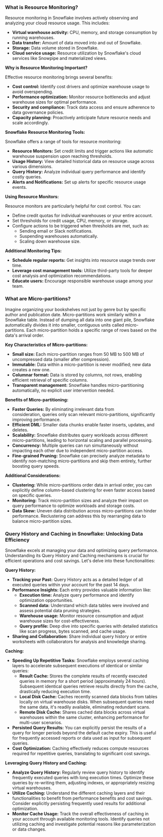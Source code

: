 ### **What is Resource Monitoring?**

Resource monitoring in Snowflake involves actively observing and analyzing your cloud resource usage. This includes:

- **Virtual warehouse activity:** CPU, memory, and storage consumption by running warehouses.
- **Data transfer:** Amount of data moved into and out of Snowflake.
- **Storage:** Data volume stored in Snowflake.
- **Cloud service usage:** Resource utilization by Snowflake's cloud services like Snowpipe and materialized views.

**Why is Resource Monitoring Important?**

Effective resource monitoring brings several benefits:

- **Cost control:** Identify cost drivers and optimize warehouse usage to avoid overspending.
- **Performance optimization:** Monitor resource bottlenecks and adjust warehouse sizes for optimal performance.
- **Security and compliance:** Track data access and ensure adherence to data governance policies.
- **Capacity planning:** Proactively anticipate future resource needs and scale accordingly.

**Snowflake Resource Monitoring Tools:**

Snowflake offers a range of tools for resource monitoring:

- **Resource Monitors:** Set credit limits and trigger actions like automatic warehouse suspension upon reaching thresholds.
- **Usage History:** View detailed historical data on resource usage across various dimensions.
- **Query History:** Analyze individual query performance and identify costly queries.
- **Alerts and Notifications:** Set up alerts for specific resource usage events.

**Using Resource Monitors:**

Resource monitors are particularly helpful for cost control. You can:

- Define credit quotas for individual warehouses or your entire account.
- Set thresholds for credit usage, CPU, memory, or storage.
- Configure actions to be triggered when thresholds are met, such as:
  - Sending email or Slack notifications.
  - Suspending warehouses automatically.
  - Scaling down warehouse size.

**Additional Monitoring Tips:**

- **Schedule regular reports:** Get insights into resource usage trends over time.
- **Leverage cost management tools:** Utilize third-party tools for deeper cost analysis and optimization recommendations.
- **Educate users:** Encourage responsible warehouse usage among your team.

### **What are Micro-partitions?**

Imagine organizing your bookshelves not just by genre but by specific author and publication date. Micro-partitions work similarly within a Snowflake table. Instead of dumping all data into one giant pile, Snowflake automatically divides it into smaller, contiguous units called micro-partitions. Each micro-partition holds a specific range of rows based on the data's arrival order.

**Key Characteristics of Micro-partitions:**

- **Small size:** Each micro-partition ranges from 50 MB to 500 MB of uncompressed data (smaller after compression).
- **Immutable:** Data within a micro-partition is never modified; new data creates a new one.
- **Columnar format:** Data is stored by columns, not rows, enabling efficient retrieval of specific columns.
- **Transparent management:** Snowflake handles micro-partitioning automatically, no explicit user intervention needed.

**Benefits of Micro-partitioning:**

- **Faster Queries:** By eliminating irrelevant data from consideration, queries only scan relevant micro-partitions, significantly improving performance.
- **Efficient DML:** Smaller data chunks enable faster inserts, updates, and deletes.
- **Scalability:** Snowflake distributes query workloads across different micro-partitions, leading to horizontal scaling and parallel processing.
- **Concurrency:** Multiple queries can run simultaneously without impacting each other due to independent micro-partition access.
- **Fine-grained Pruning:** Snowflake can precisely analyze metadata to identify non-matching micro-partitions and skip them entirely, further boosting query speeds.

**Additional Considerations:**

- **Clustering:** While micro-partitions order data in arrival order, you can explicitly define column-based clustering for even faster access based on specific queries.
- **Monitoring:** Track micro-partition sizes and analyze their impact on query performance to optimize workloads and storage costs.
- **Data Skew:** Uneven data distribution across micro-partitions can hinder performance. Reclustering can address this by rearranging data to balance micro-partition sizes.

### Query History and Caching in Snowflake: Unlocking Data Efficiency

Snowflake excels at managing your data and optimizing query performance. Understanding its Query History and Caching mechanisms is crucial for efficient operations and cost savings. Let's delve into these functionalities:

**Query History:**

- **Tracking your Past:** Query History acts as a detailed ledger of all executed queries within your account for the past 14 days.
- **Performance Insights:** Each entry provides valuable information like:
  - **Execution time:** Analyze query performance and identify optimization opportunities.
  - **Scanned data:** Understand which data tables were involved and assess potential data pruning strategies.
  - **Warehouse usage:** Monitor resource consumption and adjust warehouse sizes for cost-effectiveness.
  - **Query profile:** Deep dive into specific queries with detailed statistics like scan progress, bytes scanned, and cache usage.
- **Sharing and Collaboration:** Share individual query history or entire worksheets with collaborators for analysis and knowledge sharing.

**Caching:**

- **Speeding Up Repetitive Tasks:** Snowflake employs several caching layers to accelerate subsequent executions of identical or similar queries:
  - **Result Cache:** Stores the complete results of recently executed queries in memory for a short period (approximately 24 hours). Subsequent identical queries retrieve results directly from the cache, drastically reducing execution time.
  - **Local Disk Cache:** Caches recently scanned data blocks from tables locally on virtual warehouse disks. When subsequent queries need the same data, it's readily available, eliminating redundant scans.
  - **Remote Disk Cache:** Shares cached data blocks across virtual warehouses within the same cluster, enhancing performance for multi-user scenarios.
- **Persisted Query Results:** You can explicitly persist the results of a query for longer periods beyond the default cache expiry. This is useful for frequently accessed reports or data used as input for subsequent queries.
- **Cost Optimization:** Caching effectively reduces compute resources required for repetitive queries, translating to significant cost savings.

**Leveraging Query History and Caching:**

- **Analyze Query History:** Regularly review query history to identify frequently executed queries with long execution times. Optimize these queries by re-writing them, adjusting indexes, or appropriately resizing virtual warehouses.
- **Utilize Caching:** Understand the different caching layers and their functionalities to benefit from performance benefits and cost savings. Consider explicitly persisting frequently used results for additional optimization.
- **Monitor Cache Usage:** Track the overall effectiveness of caching in your account through available monitoring tools. Identify queries not utilizing caching and investigate potential reasons like parameterization or data changes.
